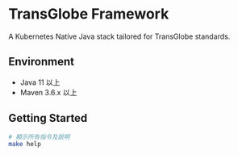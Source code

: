 # TransGlobe Framework

A Kubernetes Native Java stack tailored for TransGlobe standards.


## Environment

- Java 11 以上
- Maven 3.6.x 以上

## Getting Started

```sh
# 顯示所有指令及說明
make help
```
